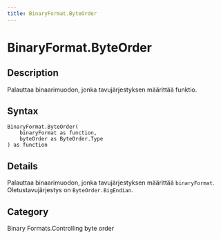 ```yaml
---
title: BinaryFormat.ByteOrder
---
```


# BinaryFormat.ByteOrder


## Description

Palauttaa binaarimuodon, jonka tavujärjestyksen määrittää funktio.


## Syntax

```powerquery
BinaryFormat.ByteOrder(
    binaryFormat as function,
    byteOrder as ByteOrder.Type
) as function
```


## Details

Palauttaa binaarimuodon, jonka tavujärjestyksen määrittää <code>binaryFormat</code>.  Oletustavujärjestys on <code>ByteOrder.BigEndian</code>.



## Category
Binary Formats.Controlling byte order
